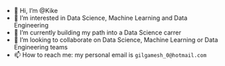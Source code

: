 - 👋 Hi, I’m @Kike
- 👀 I’m interested in Data Science, Machine Learning and Data Engineering
- 🌱 I’m currently building my path into a Data Science carrer
- 💞️ I’m looking to collaborate on Data Science, Machine Learning or Data Engineering teams
- 📫 How to reach me: my personal email is `gilgamesh_0@hotmail.com`

<!---
Kikelandia/Kikelandia is a ✨ special ✨ repository because its `README.md` (this file) appears on your GitHub profile.
You can click the Preview link to take a look at your changes.
--->
